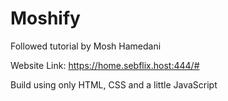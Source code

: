 # Moshify

Followed tutorial by Mosh Hamedani

Website Link: https://home.sebflix.host:444/#

Build using only HTML, CSS and a little JavaScript
